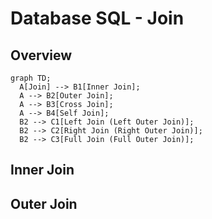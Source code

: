 # Database SQL - Join

## Overview
```mermaid
graph TD;
  A[Join] --> B1[Inner Join];
  A --> B2[Outer Join];
  A --> B3[Cross Join];
  A --> B4[Self Join];
  B2 --> C1[Left Join (Left Outer Join)];
  B2 --> C2[Right Join (Right Outer Join)];
  B2 --> C3[Full Join (Full Outer Join)];
```

## Inner Join

## Outer Join
